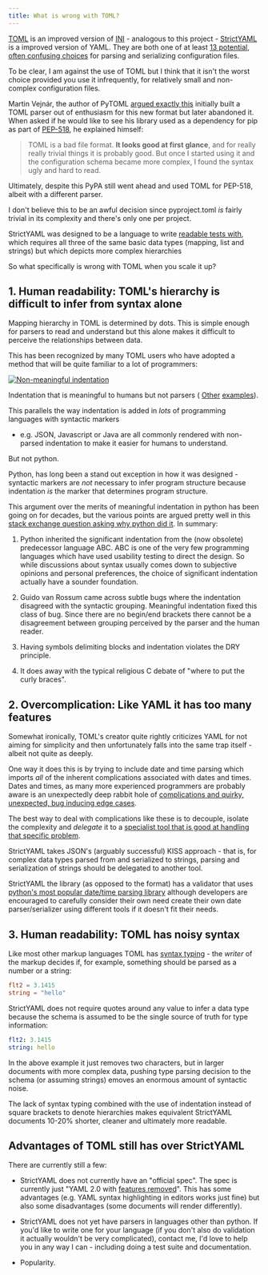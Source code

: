 ```yaml
---
title: What is wrong with TOML?
---
```


[TOML](https://github.com/toml-lang/toml) is an improved version of [INI](../ini) -
analogous to this project - [StrictYAML](https://github.com/crdoconnor/strictyaml) is a
improved version of YAML. They are both one of at least
[13 potential, often confusing choices](../) for parsing and serializing
configuration files.

To be clear, I am against the use of TOML but I think that it isn't the worst choice
provided you use it infrequently, for relatively small and non-complex configuration
files.

Martin Vejnár, the author of PyTOML
[argued exactly this](https://github.com/avakar/pytoml/issues/15#issuecomment-217739462)
initially built a TOML parser out of enthusiasm for this new format but later abandoned
it. When asked if he would like to see his library used as a dependency for pip as
part of [PEP-518](https://www.python.org/dev/peps/pep-0518/), he explained himself:

>TOML is a bad file format. **It looks good at first glance**, and for really really
>trivial things it is probably good. But once I started using it and the
>configuration schema became more complex, I found the syntax ugly and hard to read.

Ultimately, despite this PyPA still went ahead and used TOML for PEP-518, albeit
with a different parser.

I don't believe this to be an awful decision since pyproject.toml *is* fairly trivial
in its complexity and there's only one per project.

StrictYAML was designed to be a language to write
[readable tests with](../../../hitchstory), which requires all three of the same basic
data types (mapping, list and strings) but which depicts more complex hierarchies

So what specifically is wrong with TOML when you scale it up?


## 1. Human readability: TOML's hierarchy is difficult to infer from syntax alone

Mapping hierarchy in TOML is determined by dots. This is simple enough for
parsers to read and understand but this alone makes it difficult to perceive
the relationships between data.

This has been recognized by many TOML users who have adopted a method that
will be quite familiar to a lot of programmers:

[![Non-meaningful indentation](../toml-indentation-1.png)](https://github.com/gazreese/gazreese.com/blob/c4c3fa7d576a4c316f11f0f7a652ca11ab23586d/Hugo/config.toml)

Indentation that is meaningful to humans but not parsers (
[Other](https://github.com/leereilly/csi/blob/567e5b55f766847c9dcc7de482c0fd241fa7377a/lib/data/master.toml)
[examples](https://github.com/CzarSimon/simonlindgren.info/blob/a391a6345b16f2d8093f6d4c5f422399b4b901eb/simon-cv/config.toml)).

This parallels the way indentation is added in *lots* of programming languages with syntactic markers
- e.g.  JSON, Javascript or Java are all commonly rendered with non-parsed indentation to make it
easier for humans to understand.

But not python.

Python, has long been a stand out exception in how it was designed -
syntactic markers are *not* necessary to infer program structure because indentation *is* the marker
that determines program structure.

This argument over the merits of meaningful indentation in python has been going on for decades, but the various points are argued pretty well in this [stack exchange question asking why python did it](https://softwareengineering.stackexchange.com/questions/313034/why-should-a-language-prefer-indentation-over-explicit-markers-for-blocks). In summary:

1. Python inherited the significant indentation from the (now obsolete) predecessor language ABC. ABC is one of the very few programming languages which have used usability testing to direct the design. So while discussions about syntax usually comes down to subjective opinions and personal preferences, the choice of significant indentation actually have a sounder foundation.

2. Guido van Rossum came across subtle bugs where the indentation disagreed with the syntactic grouping. Meaningful indentation fixed this class of bug. Since there are no begin/end brackets there cannot be a disagreement between grouping perceived by the parser and the human reader.

3. Having symbols delimiting blocks and indentation violates the DRY principle.

4. It does away with the typical religious C debate of "where to put the curly braces".


## 2. Overcomplication: Like YAML it has too many features

Somewhat ironically, TOML's creator quite rightly criticizes YAML for not aiming for simplicity
and then unfortunately falls into the same trap itself - albeit not quite as deeply.

One way it does this is by trying to include date and time parsing which imports
*all* of the inherent complications associated with dates and times. Dates and times,
as many more experienced programmers are probably aware is an unexpectedly deep rabbit hole
of [complications and quirky, unexpected, bug inducing edge cases](https://infiniteundo.com/post/25326999628/falsehoods-programmers-believe-about-time).

The best way to deal with complications like these is to decouple, isolate the complexity and *delegate* it to a
[specialist tool that is good at handling that specific problem](https://en.wikipedia.org/wiki/Unix_philosophy).

StrictYAML takes JSON's (arguably successful) KISS approach - that is, for complex data types parsed from and
serialized to strings, parsing and serialization of strings should be delegated to another tool.

StrictYAML the library (as opposed to the format) has a validator that uses
[python's most popular date/time parsing library](https://dateutil.readthedocs.io/en/stable/) although
developers are encouraged to carefully consider their own need create their own
date parser/serializer using different tools if it doesn't fit their needs.


## 3. Human readability: TOML has noisy syntax

Like most other markup languages TOML has [syntax typing](../../why/syntax-typing-bad) -
the *writer* of the markup decides if, for example, something should be parsed as a number
or a string:

```toml
flt2 = 3.1415
string = "hello"
```

StrictYAML does not require quotes around any value to infer a data type because the
schema is assumed to be the single source of truth for type information:

```yaml
flt2: 3.1415
string: hello
```

In the above example it just removes two characters, but in larger documents with more
complex data, pushing type parsing decision to the schema (or assuming strings)
emoves an enormous amount of syntactic noise.

The lack of syntax typing combined with the use of indentation instead of square brackets
to denote hierarchies makes equivalent StrictYAML documents 10-20% shorter, cleaner
and ultimately more readable.

## Advantages of TOML still has over StrictYAML

There are currently still a few:

* StrictYAML does not currently have an "official spec". The spec is currently just "YAML 2.0 with [features removed](../../features-removed)". This has some advantages (e.g. YAML syntax highlighting in editors works just fine) but also some disadvantages (some documents will render differently).

* StrictYAML does not yet have parsers in languages other than python. If you'd like to write one for your language (if you don't also do validation it actually wouldn't be very complicated), contact me, I'd love to help you in any way I can - including doing a test suite and documentation.

* Popularity.
